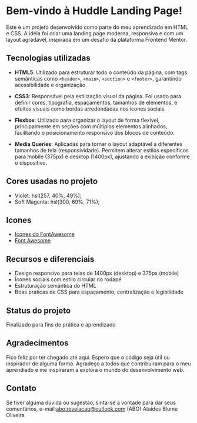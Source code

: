 # Bem-vindo à Huddle Landing Page!

Este é um projeto desenvolvido como parte do meu aprendizado em HTML e CSS. A idéia foi criar uma landing page moderna, responsiva e com um layout agradável, inspirada em um desafio da plataforma Frontend Mentor.

## Tecnologias utilizadas

- **HTML5**: Utilizado para estruturar todo o conteúdo da página, com tags semânticas como `<header>`, `<main>`, `<section>` e `<footer>`, garantindo acessibilidade e organização.

- **CSS3**: Responsável pela estilização visual da página. Foi usado para definir cores, tipografia, espaçamentos, tamanhos de elementos, e efeitos visuais como bordas arredondadas nos ícones sociais.

- **Flexbox**: Utilizado para organizar o layout de forma flexível, principalmente em seções com múltiplos elementos alinhados, facilitando o posicionamento responsivo dos blocos de conteúdo.

- **Media Queries**: Aplicadas para tornar o layout adaptável a diferentes tamanhos de tela (responsividade). Permitem alterar estilos específicos para mobile (375px) e desktop (1400px), ajustando a exibição conforme o dispositivo.

## Cores usadas no projeto 

- Violet: hsl(257, 40%, 49%);
- Soft Magenta: hsl(300, 69%, 71%);

## Icones

- [Icones do FontAwesome](https://fontawesome.com/v5/search)
- [Font Awesome](https://fontawesome.com/)


## Recursos e diferenciais

- Design responsivo para telas de 1400px (desktop) e 375px (mobile)
- Ícones sociais com estilo circular no rodapé
- Estruturação semântica do HTML
- Boas práticas de CSS para espaçamento, centralização e legibilidade

## Status do projeto

Finalizado para fins de prática e aprendizado

## Agradecimentos
Fico feliz por ter chegado até aqui.
Espero que o código seja útil ou inspirador de alguma forma.
Agradeço a todos que contribuiram para o meu aprendiado e me inspiraram a explora o mundo do desenvolvimento web.

## Contato
Se tiver alguma dúvida ou sugestão, sinta-se a vontade para dar seus comentários, e-mail:abo.revelacao@outlook.com
(ABO) Ataides Blume Oliveira
